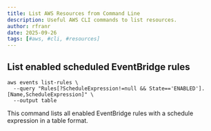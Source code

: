```yaml
---
title: List AWS Resources from Command Line
description: Useful AWS CLI commands to list resources.
author: rfranr
date: 2025-09-26
tags: [#aws, #cli, #resources]
---
```


## List enabled scheduled EventBridge rules

```
aws events list-rules \
  --query "Rules[?ScheduleExpression!=null && State=='ENABLED'].[Name,ScheduleExpression]" \
  --output table
```

This command lists all enabled EventBridge rules with a schedule expression in a table format.
